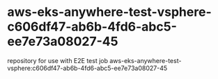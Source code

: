 # aws-eks-anywhere-test-vsphere-c606df47-ab6b-4fd6-abc5-ee7e73a08027-45
repository for use with E2E test job aws-eks-anywhere-test-vsphere:c606df47-ab6b-4fd6-abc5-ee7e73a08027-45
